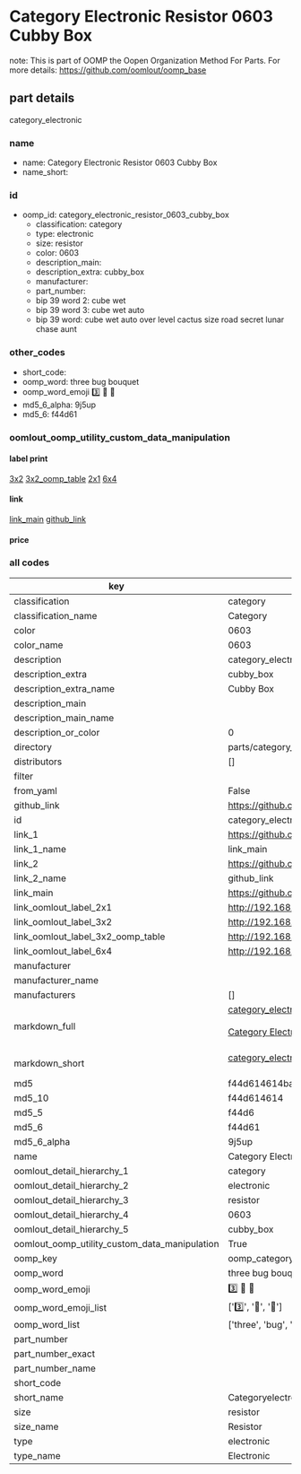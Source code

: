 # Category Electronic Resistor 0603 Cubby Box  

note: This is part of OOMP the Oopen Organization Method For Parts. For more details: https://github.com/oomlout/oomp_base

##  part details



category_electronic

### name
* name: Category Electronic Resistor 0603 Cubby Box
* name_short: 
### id
* oomp_id: category_electronic_resistor_0603_cubby_box
  * classification: category
  * type: electronic
  * size: resistor
  * color: 0603
  * description_main: 
  * description_extra: cubby_box
  * manufacturer: 
  * part_number: 
  * bip 39 word 2: cube wet
  * bip 39 word 3: cube wet auto
  * bip 39 word: cube wet auto over level cactus size road secret lunar chase aunt

### other_codes
* short_code: 
* oomp_word: three bug bouquet
* oomp_word_emoji :three: :bug: :bouquet:
* md5_6_alpha: 9j5up
* md5_6: f44d61






### oomlout_oomp_utility_custom_data_manipulation
#### label print
[3x2](http://192.168.1.245:1112/?label=oomp%209j5up)
[3x2_oomp_table](http://192.168.1.107:1112/?label=oomp%209j5up)
[2x1](http://192.168.1.242:1112/?label=oomp%209j5up)
[6x4](http://192.168.1.55:1112/?label=oomp%209j5up)    

#### link

[link_main](https://github.com/oomlout/oomlout_oomp_current_version_messy/tree/main/parts/category_electronic_resistor_0603_cubby_box) [github_link](https://github.com/oomlout/oomlout_oomp_part_src/tree/main/parts/category_electronic_resistor_0603_cubby_box)                             

#### price







### all codes 
| key | value |  
| --- | --- |  
| classification | category |  
| classification_name | Category |  
| color | 0603 |  
| color_name | 0603 |  
| description | category_electronic |  
| description_extra | cubby_box |  
| description_extra_name | Cubby Box |  
| description_main |  |  
| description_main_name |  |  
| description_or_color | 0  |  
| directory | parts/category_electronic_resistor_0603_cubby_box |  
| distributors | [] |  
| filter |  |  
| from_yaml | False |  
| github_link | https://github.com/oomlout/oomlout_oomp_part_src/tree/main/parts/category_electronic_resistor_0603_cubby_box |  
| id | category_electronic_resistor_0603_cubby_box |  
| link_1 | https://github.com/oomlout/oomlout_oomp_current_version_messy/tree/main/parts/category_electronic_resistor_0603_cubby_box |  
| link_1_name | link_main |  
| link_2 | https://github.com/oomlout/oomlout_oomp_part_src/tree/main/parts/category_electronic_resistor_0603_cubby_box |  
| link_2_name | github_link |  
| link_main | https://github.com/oomlout/oomlout_oomp_current_version_messy/tree/main/parts/category_electronic_resistor_0603_cubby_box |  
| link_oomlout_label_2x1 | http://192.168.1.242:1112/?label=oomp%209j5up |  
| link_oomlout_label_3x2 | http://192.168.1.245:1112/?label=oomp%209j5up |  
| link_oomlout_label_3x2_oomp_table | http://192.168.1.107:1112/?label=oomp%209j5up |  
| link_oomlout_label_6x4 | http://192.168.1.55:1112/?label=oomp%209j5up |  
| manufacturer |  |  
| manufacturer_name |  |  
| manufacturers | [] |  
| markdown_full | [category_electronic_resistor_0603_cubby_box](https://github.com/oomlout/oomlout_oomp_current_version_messy/tree/main/parts/category_electronic_resistor_0603_cubby_box)<br>[](https://github.com/oomlout/oomlout_oomp_current_version_messy/tree/main/parts/category_electronic_resistor_0603_cubby_box)<br>[Category Electronic Resistor 0603 Cubby Box](https://github.com/oomlout/oomlout_oomp_current_version_messy/tree/main/parts/category_electronic_resistor_0603_cubby_box)<br><br> |  
| markdown_short | [category_electronic_resistor_0603_cubby_box](https://github.com/oomlout/oomlout_oomp_current_version_messy/tree/main/parts/category_electronic_resistor_0603_cubby_box)<br><br> |  
| md5 | f44d614614baf93c804059de1f3e61ab |  
| md5_10 | f44d614614 |  
| md5_5 | f44d6 |  
| md5_6 | f44d61 |  
| md5_6_alpha | 9j5up |  
| name | Category Electronic Resistor 0603 Cubby Box |  
| oomlout_detail_hierarchy_1 | category |  
| oomlout_detail_hierarchy_2 | electronic |  
| oomlout_detail_hierarchy_3 | resistor |  
| oomlout_detail_hierarchy_4 | 0603 |  
| oomlout_detail_hierarchy_5 | cubby_box |  
| oomlout_oomp_utility_custom_data_manipulation | True |  
| oomp_key | oomp_category_electronic_resistor_0603_cubby_box |  
| oomp_word | three bug bouquet |  
| oomp_word_emoji | :three: :bug: :bouquet: |  
| oomp_word_emoji_list | [':three:', ':bug:', ':bouquet:'] |  
| oomp_word_list | ['three', 'bug', 'bouquet'] |  
| part_number |  |  
| part_number_exact |  |  
| part_number_name |  |  
| short_code |  |  
| short_name | Categoryelectronic |  
| size | resistor |  
| size_name | Resistor |  
| type | electronic |  
| type_name | Electronic |  
